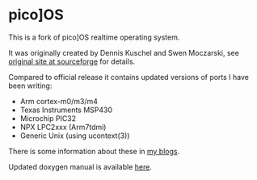 pico]OS
=======

This is a fork of pico]OS realtime operating system.

It was originally created by Dennis Kuschel and Swen Moczarski,
see [original site at sourceforge][1] for details.

Compared to official release it contains updated versions of
ports I have been writing:

- Arm cortex-m0/m3/m4
- Texas Instruments MSP430
- Microchip PIC32
- NPX LPC2xxx (Arm7tdmi)
- Generic Unix (using ucontext(3))

There is some information about these in [my blogs][2].

Updated doxygen manual is available [here][3].

[1]: http://picoos.sf.net
[2]: http://stonepile.fi/tags/picoos
[3]: http://arizuu.github.io/picoos

